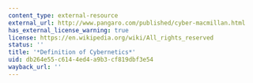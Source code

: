 ```yaml
---
content_type: external-resource
external_url: http://www.pangaro.com/published/cyber-macmillan.html
has_external_license_warning: true
license: https://en.wikipedia.org/wiki/All_rights_reserved
status: ''
title: '*Definition of Cybernetics*'
uid: db264e55-c614-4ed4-a9b3-cf819dbf3e54
wayback_url: ''
---
```

